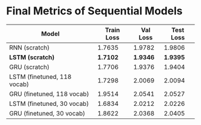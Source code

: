 # Final Metrics of Sequential Models
| Model | Train Loss | Val Loss | Test Loss |
|------------|------------|------------|------------|
| RNN (scratch) | 1.7635 | 1.9782 | 1.9806 |
| **LSTM (scratch)** | **1.7102** | **1.9346** | **1.9395** |
| GRU (scratch) | 1.7706 | 1.9376 | 1.9404 |
| LSTM (finetuned, 118 vocab) | 1.7298 | 2.0069 | 2.0094 |
| GRU (finetuned, 118 vocab) | 1.9514 | 2.0541 | 2.0527 |
| LSTM (finetuned, 30 vocab) | 1.6834 | 2.0212 | 2.0226 |
| GRU (finetuned, 30 vocab) | 1.8622 | 2.0368 | 2.0405 |
